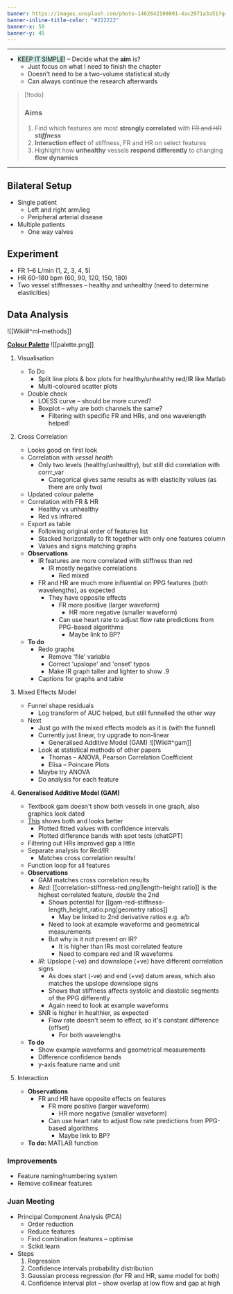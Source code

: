 ```yaml
---
banner: https://images.unsplash.com/photo-1462642109801-4ac2971a3a51?q=80&w=1673&auto=format&fit=crop&ixlib=rb-4.0.3&ixid=M3wxMjA3fDB8MHxwaG90by1wYWdlfHx8fGVufDB8fHx8fA%3D%3D
banner-inline-title-color: "#222222"
banner-x: 50
banner-y: 45
---
```

********

-  <span style="background:rgba(3, 135, 102, 0.2)">KEEP IT SIMPLE!</span> – Decide what the **aim** is?
	- Just focus on what I need to finish the chapter
	- Doesn't need to be a two-volume statistical study
	- Can always continue the research afterwards

> [!todo]
> ### Aims
> 1. Find which features are most **strongly correlated** with ~~FR and HR~~ ***stiffness***
> 2. **Interaction effect** of stiffness, FR and HR on select features
> 3. Highlight how **unhealthy** vessels **respond differently** to changing **flow dynamics**

********
## Bilateral Setup
- Single patient
	- Left and right arm/leg
	- Peripheral arterial disease
- Multiple patients
	- One way valves
## Experiment
- FR 1–6 L/min (1, 2, 3, 4, 5)
- HR 60–180 bpm (60, 90, 120, 150, 180)
- Two vessel stiffnesses – healthy and unhealthy (need to determine elasticities)
## Data Analysis
![[Wiki#^ml-methods]]

[**Colour Palette**](https://pixelied.com/colors/palette-editor/edb120-d95319-4dbeee-0072bd-60c899-d681d2)
![[palette.png]]

1. Visualisation
	- To Do
		- Split line plots & box plots for healthy/unhealthy red/IR like Matlab
		- Multi-coloured scatter plots
	- Double check
		- LOESS curve – should be more curved?
		- Boxplot – why are both channels the same?
			- Filtering with specific FR and HRs, and one wavelength helped!

2. Cross Correlation
	- Looks good on first look
	- Correlation with *vessel health*
		- Only two levels (healthy/unhealthy), but still did correlation with corrr_var
			- Categorical gives same results as with elasticity values (as there are only two)
	- Updated colour palette
	- Correlation with FR & HR
		- Healthy vs unhealthy
		- Red vs infrared
	- Export as table
		- Following original order of features list
		- Stacked horizontally to fit together with only one features column
		- Values and signs matching graphs
	- **Observations**
		- IR features are more correlated with stiffness than red
			- IR mostly negative correlations
				- Red mixed
		- FR and HR are much more influential on PPG features (both wavelengths), as expected
			- They have opposite effects
				- FR more positive (larger waveform)
					- HR more negative (smaller waveform)
				- Can use heart rate to adjust flow rate predictions from PPG-based algorithms
					- Maybe link to BP?
	- **To do**
		- Redo graphs
			- Remove 'file' variable
			- Correct 'upslope' and 'onset' typos
			- Make IR graph taller and lighter to show .9
		- Captions for graphs and table

3. Mixed Effects Model
	- Funnel shape residuals
		- Log transform of AUC helped, but still funnelled the other way
	- Next
		- Just go with the mixed effects models as it is (with the funnel)
		- Currently just linear, try upgrade to non-linear
			- Generalised Additive Model (GAM) ![[Wiki#^gam]]
		- Look at statistical methods of other papers
			- Thomas – ANOVA, Pearson Correlation Coefficient
			- Elisa – Poincare Plots
		- Maybe try ANOVA
		- Do analysis for each feature

4. **Generalised Additive Model (GAM)**
	- Textbook gam doesn't show both vessels in one graph, also graphics look dated
	- [This](https://stackoverflow.com/questions/75502600/visualize-generalized-additive-model-gam-in-r) shows both and looks better
		- Plotted fitted values with confidence intervals
		- Plotted difference bands with spot tests (chatGPT)
	- Filtering out HRs improved gap a little
	- Separate analysis for Red/IR
		- Matches cross correlation results!
	- Function loop for all features
	- **Observations**
		- GAM matches cross correlation results
		- *Red*: [[correlation-stiffness-red.png|length-height ratio]] is the highest correlated feature, *double* the 2nd
			- Shows potential for [[gam-red-stiffness-length_height_ratio.png|geometry ratios]]
				- May be linked to 2nd derivative ratios e.g. a/b
			- Need to look at example waveforms and geometrical measurements
			- But why is it not present on IR?
				- It is higher than IRs most correlated feature
				- Need to compare red and IR waveforms
		- *IR*: Upslope (-ve) and downslope (+ve) have different correlation signs
			- As does start (-ve) and end (+ve) datum areas, which also matches the upslope downslope signs
			- Shows that stiffness affects systolic and diastolic segments of the PPG differently 
			- Again need to look at example waveforms
		- SNR is higher in healthier, as expected
			- Flow rate doesn't seem to effect, so it's constant difference (offset)
				- For both wavelengths
	- **To do**
		- Show example waveforms and geometrical measurements
		- Difference confidence bands
		- y-axis feature name and unit

5. Interaction 
	- **Observations**
		- FR and HR have opposite effects on features
			- FR more positive (larger waveform)
				- HR more negative (smaller waveform)
			- Can use heart rate to adjust flow rate predictions from PPG-based algorithms
				- Maybe link to BP?
	- **To do:** MATLAB function
### Improvements
- Feature naming/numbering system
- Remove collinear features

### Juan Meeting
- Principal Component Analysis (PCA)
	- Order reduction
	- Reduce features
	- Find combination features – optimise
	- Scikit learn
- Steps
	1. Regression
	2. Confidence intervals probability distribution
	3. Gaussian process regression (for FR and HR, same model for both)
	4. Confidence interval plot – show overlap at low flow and gap at high